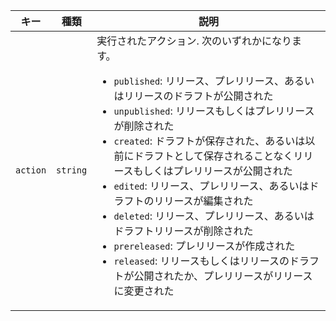 | キー       | 種類       | 説明                                                                                                                                                                                                                               |
| -------- | -------- | -------------------------------------------------------------------------------------------------------------------------------------------------------------------------------------------------------------------------------- |
| `action` | `string` | 実行されたアクション. 次のいずれかになります。<ul><li>`published`: リリース、プレリリース、あるいはリリースのドラフトが公開された</li><li>`unpublished`: リリースもしくはプレリリースが削除された</li><li>`created`: ドラフトが保存された、あるいは以前にドラフトとして保存されることなくリリースもしくはプレリリースが公開された</li><li>`edited`: リリース、プレリリース、あるいはドラフトのリリースが編集された</li><li>`deleted`: リリース、プレリリース、あるいはドラフトリリースが削除された</li><li>`prereleased`: プレリリースが作成された</li><li>`released`: リリースもしくはリリースのドラフトが公開されたか、プレリリースがリリースに変更された</li> |

